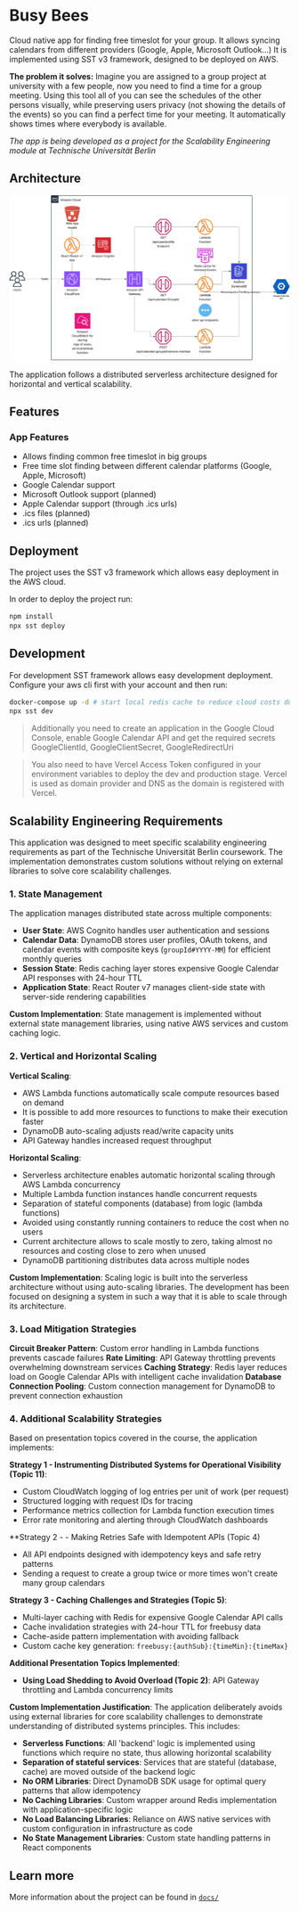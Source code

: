 # Busy Bees

Cloud native app for finding free timeslot for your group.
It allows syncing calendars from different providers (Google, Apple, Microsoft Outlook...)
It is implemented using SST v3 framework, designed to be deployed on AWS.

**The problem it solves:**
Imagine you are assigned to a group project at university with a few people, now you need to find a time for a group meeting.
Using this tool all of you can see the schedules of the other persons visually, while preserving users privacy (not showing the details of the events) so you can find a perfect time for your meeting.
It automatically shows times where everybody is available.

_The app is being developed as a project for the Scalability Engineering module at Technische Universität Berlin_

## Architecture

![Application Architecture](docs/architecture.svg)

The application follows a distributed serverless architecture designed for horizontal and vertical scalability.

## Features

### App Features

- Allows finding common free timeslot in big groups
- Free time slot finding between different calendar platforms (Google, Apple, Microsoft)
- Google Calendar support
- Microsoft Outlook support (planned)
- Apple Calendar support (through .ics urls)
- .ics files (planned)
- .ics urls (planned)

## Deployment

The project uses the SST v3 framework which allows easy deployment in the AWS cloud.

In order to deploy the project run:

```bash
npm install
npx sst deploy
```

## Development

For development SST framework allows easy development deployment.
Configure your aws cli first with your account and then run:

```bash
docker-compose up -d # start local redis cache to reduce cloud costs during development
npx sst dev
```

> Additionally you need to create an application in the Google Cloud Console, enable Google Calendar API and get the required secrets
> GoogleClientId, GoogleClientSecret, GoogleRedirectUri

> You also need to have Vercel Access Token configured in your environment variables to deploy the dev and production stage.
> Vercel is used as domain provider and DNS as the domain is registered with Vercel.

## Scalability Engineering Requirements

This application was designed to meet specific scalability engineering requirements as part of the Technische Universität Berlin coursework.
The implementation demonstrates custom solutions without relying on external libraries to solve core scalability challenges.

### 1. State Management

The application manages distributed state across multiple components:

- **User State**: AWS Cognito handles user authentication and sessions
- **Calendar Data**: DynamoDB stores user profiles, OAuth tokens, and calendar events with composite keys (`groupId#YYYY-MM`) for efficient monthly queries
- **Session State**: Redis caching layer stores expensive Google Calendar API responses with 24-hour TTL
- **Application State**: React Router v7 manages client-side state with server-side rendering capabilities

**Custom Implementation**: State management is implemented without external state management libraries, using native AWS services and custom caching logic.

### 2. Vertical and Horizontal Scaling

**Vertical Scaling**:

- AWS Lambda functions automatically scale compute resources based on demand
- It is possible to add more resources to functions to make their execution faster
- DynamoDB auto-scaling adjusts read/write capacity units
- API Gateway handles increased request throughput

**Horizontal Scaling**:

- Serverless architecture enables automatic horizontal scaling through AWS Lambda concurrency
- Multiple Lambda function instances handle concurrent requests
- Separation of stateful components (database) from logic (lambda functions)
- Avoided using constantly running containers to reduce the cost when no users
- Current architecture allows to scale mostly to zero, taking almost no resources and costing close to zero when unused
- DynamoDB partitioning distributes data across multiple nodes

**Custom Implementation**: Scaling logic is built into the serverless architecture without using auto-scaling libraries.
The development has been focused on designing a system in such a way that it is able to scale through its architecture.

### 3. Load Mitigation Strategies

**Circuit Breaker Pattern**: Custom error handling in Lambda functions prevents cascade failures
**Rate Limiting**: API Gateway throttling prevents overwhelming downstream services
**Caching Strategy**: Redis layer reduces load on Google Calendar APIs with intelligent cache invalidation
**Database Connection Pooling**: Custom connection management for DynamoDB to prevent connection exhaustion

### 4. Additional Scalability Strategies

Based on presentation topics covered in the course, the application implements:

**Strategy 1 - Instrumenting Distributed Systems for Operational Visibility (Topic 11)**:

- Custom CloudWatch logging of log entries per unit of work (per request)
- Structured logging with request IDs for tracing
- Performance metrics collection for Lambda function execution times
- Error rate monitoring and alerting through CloudWatch dashboards

\*\*Strategy 2 - - Making Retries Safe with Idempotent APIs (Topic 4)

- All API endpoints designed with idempotency keys and safe retry patterns
- Sending a request to create a group twice or more times won't create many group calendars

**Strategy 3 - Caching Challenges and Strategies (Topic 5)**:

- Multi-layer caching with Redis for expensive Google Calendar API calls
- Cache invalidation strategies with 24-hour TTL for freebusy data
- Cache-aside pattern implementation with avoiding fallback
- Custom cache key generation: `freebusy:{authSub}:{timeMin}:{timeMax}`

**Additional Presentation Topics Implemented**:

- **Using Load Shedding to Avoid Overload (Topic 2)**: API Gateway throttling and Lambda concurrency limits

**Custom Implementation Justification**:
The application deliberately avoids using external libraries for core scalability challenges to demonstrate understanding of distributed systems principles.
This includes:

- **Serverless Functions**: All 'backend' logic is implemented using functions which require no state, thus allowing horizontal scalability
- **Separation of stateful services**: Services that are stateful (database, cache) are moved outside of the backend logic
- **No ORM Libraries**: Direct DynamoDB SDK usage for optimal query patterns that allow idempotency
- **No Caching Libraries**: Custom wrapper around Redis implementation with application-specific logic
- **No Load Balancing Libraries**: Reliance on AWS native services with custom configuration in infrastructure as code
- **No State Management Libraries**: Custom state handling patterns in React components

## Learn more

More information about the project can be found in [`docs/`](https://github.com/erykksc/busybees/tree/main/docs)
